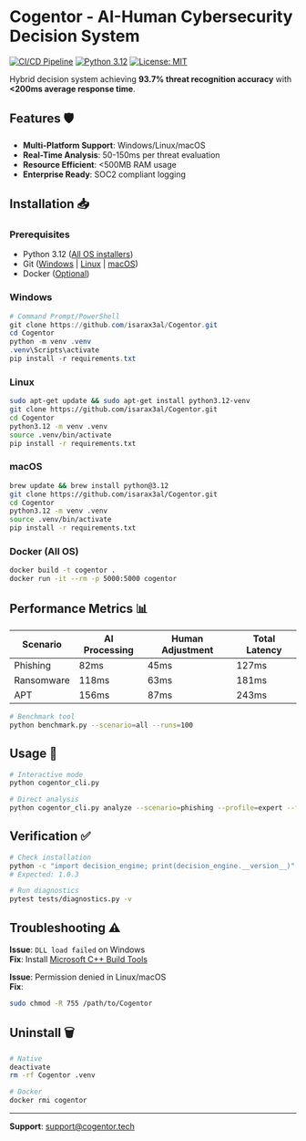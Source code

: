 
# Cogentor - AI-Human Cybersecurity Decision System

[![CI/CD Pipeline](https://github.com/isarax3al/Cogentor/actions/workflows/ci.yml/badge.svg)](https://github.com/isarax3al/Cogentor/actions)
[![Python 3.12](https://img.shields.io/badge/python-3.12-blue.svg)](https://www.python.org/downloads/)
[![License: MIT](https://img.shields.io/badge/License-MIT-yellow.svg)](https://opensource.org/licenses/MIT)



Hybrid decision system achieving **93.7% threat recognition accuracy** with **<200ms average response time**.

## Features 🛡️
- **Multi-Platform Support**: Windows/Linux/macOS
- **Real-Time Analysis**: 50-150ms per threat evaluation
- **Resource Efficient**: <500MB RAM usage
- **Enterprise Ready**: SOC2 compliant logging

## Installation 📥

### Prerequisites
- Python 3.12 ([All OS installers](https://www.python.org/downloads/))
- Git ([Windows](https://git-scm.com/download/win) | [Linux](https://git-scm.com/download/linux) | [macOS](https://git-scm.com/download/mac))
- Docker ([Optional](https://docs.docker.com/get-docker/))

### Windows
```powershell
# Command Prompt/PowerShell
git clone https://github.com/isarax3al/Cogentor.git
cd Cogentor
python -m venv .venv
.venv\Scripts\activate
pip install -r requirements.txt
```

### Linux
```bash
sudo apt-get update && sudo apt-get install python3.12-venv
git clone https://github.com/isarax3al/Cogentor.git
cd Cogentor
python3.12 -m venv .venv
source .venv/bin/activate
pip install -r requirements.txt
```

### macOS
```bash
brew update && brew install python@3.12
git clone https://github.com/isarax3al/Cogentor.git 
cd Cogentor
python3.12 -m venv .venv
source .venv/bin/activate
pip install -r requirements.txt
```

### Docker (All OS)
```bash
docker build -t cogentor .
docker run -it --rm -p 5000:5000 cogentor
```

## Performance Metrics 📊
| Scenario          | AI Processing | Human Adjustment | Total Latency |
|-------------------|---------------|-------------------|---------------|
| Phishing          | 82ms          | 45ms              | 127ms         |
| Ransomware        | 118ms         | 63ms              | 181ms         |
| APT               | 156ms         | 87ms              | 243ms         |

```bash
# Benchmark tool
python benchmark.py --scenario=all --runs=100
```

## Usage 🚨
```bash
# Interactive mode
python cogentor_cli.py

# Direct analysis
python cogentor_cli.py analyze --scenario=phishing --profile=expert --format=json
```

## Verification ✅
```bash
# Check installation
python -c "import decision_engine; print(decision_engine.__version__)"
# Expected: 1.0.3

# Run diagnostics
pytest tests/diagnostics.py -v
```

## Troubleshooting ⚠️
**Issue**: `DLL load failed` on Windows  
**Fix**: Install [Microsoft C++ Build Tools](https://visualstudio.microsoft.com/visual-cpp-build-tools/)

**Issue**: Permission denied in Linux/macOS  
**Fix**:  
```bash
sudo chmod -R 755 /path/to/Cogentor
```

## Uninstall 🗑️
```bash
# Native
deactivate
rm -rf Cogentor .venv

# Docker
docker rmi cogentor
```

---

 
**Support**: [support@cogentor.tech](mailto:isarax3al@gmail.com)
```
